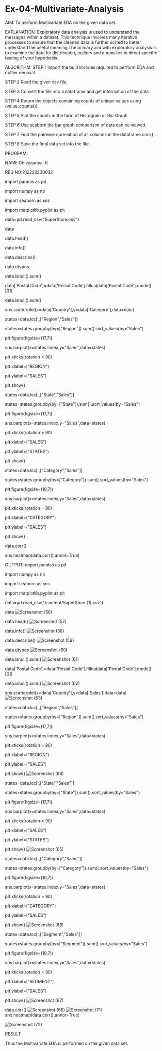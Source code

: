 # Ex-04-Multivariate-Analysis
AIM:
To perform Multivariate EDA on the given data set.

EXPLANATION:
Exploratory data analysis is used to understand the messages within a dataset. This technique involves many iterative processes to ensure that the cleaned data is further sorted to better understand the useful meaning.The primary aim with exploratory analysis is to examine the data for distribution, outliers and anomalies to direct specific testing of your hypothesis.

ALGORITHM:
STEP 1
Import the built libraries required to perform EDA and outlier removal.

STEP 2
Read the given csv file.

STEP 3
Convert the file into a dataframe and get information of the data.

STEP 4
Return the objects containing counts of unique values using (value_counts()).

STEP 5
Plot the counts in the form of Histogram or Bar Graph.

STEP 6
Use seaborn the bar graph comparison of data can be viewed.

STEP 7
Find the pairwise correlation of all columns in the dataframe.corr() .

STEP 8
Save the final data set into the file.

PROGRAM:

NAME:Dhivyapriya .R

REG NO:212222230032

import pandas as pd

import numpy as np

import seaborn as sns

import matplotlib.pyplot as plt

data=pd.read_csv("SuperStore.csv")

data

data.head()

data.info()

data.describe()

data.dtypes

data.isnull().sum()

data['Postal Code']=data['Postal Code'].fillna(data['Postal Code'].mode()[0])

data.isnull().sum()

sns.scatterplot(x=data['Country'],y=data['Category'],data=data)

states=data.loc[:,["Region","Sales"]] 

states=states.groupby(by=["Region"]).sum().sort_values(by="Sales") 

plt.figure(figsize=(17,7)) 

sns.barplot(x=states.index,y="Sales",data=states) 

plt.xticks(rotation = 90) 

plt.xlabel=("REGION")

plt.ylabel=("SALES") 

plt.show()

states=data.loc[:,["State","Sales"]] 

states=states.groupby(by=["State"]).sum().sort_values(by="Sales") 

plt.figure(figsize=(17,7)) 

sns.barplot(x=states.index,y="Sales",data=states) 

plt.xticks(rotation = 90) 

plt.xlabel=("SALES") 

plt.ylabel=("STATES") 

plt.show()

states=data.loc[:,["Category","Sales"]] 

states=states.groupby(by=["Category"]).sum().sort_values(by="Sales") 

plt.figure(figsize=(10,7)) 

sns.barplot(x=states.index,y="Sales",data=states) 

plt.xticks(rotation = 90) 

plt.xlabel=("CATEGORY") 

plt.ylabel=("SALES") 

plt.show()

data.corr()

sns.heatmap(data.corr(),annot=True)

OUTPUT:
import pandas as pd

import numpy as np

import seaborn as sns

import matplotlib.pyplot as plt

data=pd.read_csv("/content/SuperStore (1).csv")

data
![Screenshot (56)](https://user-images.githubusercontent.com/119477552/235592379-2ba6b816-0f96-4d2c-8fbf-cfd830ea29cc.png)

data.head()
![Screenshot (57)](https://user-images.githubusercontent.com/119477552/235592423-f71e3ffc-1141-452f-97c4-5e38edac390c.png)

data.info()
![Screenshot (58)](https://user-images.githubusercontent.com/119477552/235592467-53477298-0639-444a-997b-6a74cdf3974e.png)

data.describe()
![Screenshot (59)](https://user-images.githubusercontent.com/119477552/235592539-74200b8e-72bb-4ddd-8518-32a5ac0e7a98.png)

data.dtypes
![Screenshot (60)](https://user-images.githubusercontent.com/119477552/235592625-faf98632-c9f6-4dd8-a10c-824084770969.png)

data.isnull().sum()
![Screenshot (61)](https://user-images.githubusercontent.com/119477552/235592705-6fa444fb-2626-44f9-a700-b867e5f5b027.png)

data['Postal Code']=data['Postal Code'].fillna(data['Postal Code'].mode()[0])

data.isnull().sum()
![Screenshot (62)](https://user-images.githubusercontent.com/119477552/235592739-9bdcfc07-b8d0-4577-86e6-1b31b3880ca2.png)

sns.scatterplot(x=data['Country'],y=data['Sales'],data=data)
![Screenshot (63)](https://user-images.githubusercontent.com/119477552/235592768-5b6728dd-e43d-40da-bb44-f9537316887e.png)

states=data.loc[:,["Region","Sales"]]

states=states.groupby(by=["Region"]).sum().sort_values(by="Sales")

plt.figure(figsize=(17,7))

sns.barplot(x=states.index,y="Sales",data=states)

plt.xticks(rotation = 90)

plt.xlabel=("REGION")

plt.ylabel=("SALES")

plt.show()
![Screenshot (64)](https://user-images.githubusercontent.com/119477552/235592803-8c45e31c-a0a0-4d91-b8d8-1b095d0a3f00.png)

states=data.loc[:,["State","Sales"]]

states=states.groupby(by=["State"]).sum().sort_values(by="Sales")

plt.figure(figsize=(17,7))

sns.barplot(x=states.index,y="Sales",data=states)

plt.xticks(rotation = 90)

plt.xlabel=("SALES")

plt.ylabel=("STATES")

plt.show()
![Screenshot (65)](https://user-images.githubusercontent.com/119477552/235592839-0d0573d8-9636-4b4e-9868-7c0cd7d274d4.png)

states=data.loc[:,["Category","Sales"]]

states=states.groupby(by=["Category"]).sum().sort_values(by="Sales")

plt.figure(figsize=(10,7))

sns.barplot(x=states.index,y="Sales",data=states)

plt.xticks(rotation = 90)

plt.xlabel=("CATEGORY")

plt.ylabel=("SALES")

plt.show()
![Screenshot (66)](https://user-images.githubusercontent.com/119477552/235592869-c006f158-e3d2-4117-8d56-ed4829e45c54.png)

states=data.loc[:,["Segment","Sales"]]

states=states.groupby(by=["Segment"]).sum().sort_values(by="Sales")

plt.figure(figsize=(10,7))

sns.barplot(x=states.index,y="Sales",data=states)

plt.xticks(rotation = 90)

plt.xlabel=("SEGMENT")

plt.ylabel=("SALES")

plt.show()
![Screenshot (67)](https://user-images.githubusercontent.com/119477552/235592902-f81f77b4-c4d8-4706-9837-246ef581e84a.png)

data.corr()
![Screenshot (68)](https://user-images.githubusercontent.com/119477552/235592974-973203ed-4949-4dba-96d4-264ec64446fb.png)
![Screenshot (71)](https://user-images.githubusercontent.com/119477552/235593054-099f13a0-d21a-4bb7-a4d3-9fb83a5d5271.png)
sns.heatmap(data.corr(),annot=True)

![Screenshot (72)](https://user-images.githubusercontent.com/119477552/235593079-140e7823-47af-455a-9f3d-c130952c6982.png)

RESULT

Thus the Multivariate EDA is performed on the given data set.

